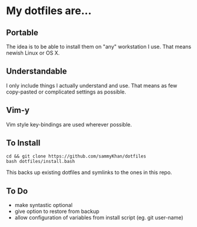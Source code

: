 # My dotfiles are...

## Portable
The idea is to be able to install them on "any" workstation I use. That means newish Linux or OS X.

## Understandable
I only include things I actually understand and use. That means as few copy-pasted or complicated settings as possible.

## Vim-y
Vim style key-bindings are used wherever possible.

## To Install
```
cd && git clone https://github.com/sammyKhan/dotfiles
bash dotfiles/install.bash
```
This backs up existing dotfiles and symlinks to the ones in this repo.

## To Do
  * make syntastic optional
  * give option to restore from backup
  * allow configuration of variables from install script (eg. git user-name)

